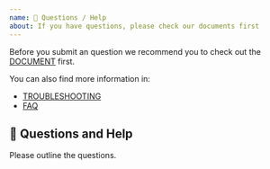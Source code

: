 ```yaml
---
name: 💬 Questions / Help
about: If you have questions, please check our documents first
---
```


Before you submit an question we recommend you to check out the [DOCUMENT](https://github.com/jdneo/vscode-leetcode/blob/master/README.md) first.

You can also find more information in:
- [TROUBLESHOOTING](https://github.com/jdneo/vscode-leetcode/wiki/Troubleshooting)
- [FAQ](https://github.com/jdneo/vscode-leetcode/wiki/FAQ)

## 💬 Questions and Help

Please outline the questions.
